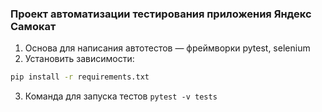 ### Проект автоматизации тестирования приложения Яндекс Самокат  
1. Основа для написания автотестов — фреймворки pytest, selenium  
2. Установить зависимости:  
```bash  
pip install -r requirements.txt
```  
3. Команда для запуска тестов `pytest -v tests`
